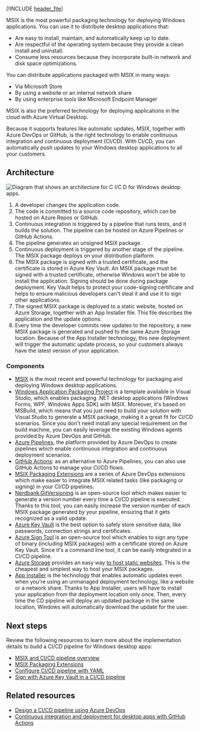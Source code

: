 [!INCLUDE [header_file](../../../includes/sol-idea-header.md)]

MSIX is the most powerful packaging technology for deploying Windows applications. You can use it to distribute desktop applications that:
- Are easy to install, maintain, and automatically keep up to date. 
- Are respectful of the operating system because they provide a clean install and uninstall.
- Consume less resources because they incorporate built-in network and disk space optimizations.

You can distribute applications packaged with MSIX in many ways: 
- Via Microsoft Store
- By using a website or an internal network share 
- By using enterprise tools like Microsoft Endpoint Manager 

MSIX is also the preferred technology for deploying applications in the cloud with Azure Virtual Desktop.

Because it supports features like automatic updates, MSIX, together with Azure DevOps or GitHub, is the right technology to enable continuous integration and continuous deployment (CI/CD). With CI/CD, you can automatically push updates to your Windows desktop applications to all your customers.

## Architecture

![Diagram that shows an architecture for C I/C D for Windows desktop apps.](./media/devops-windows-architecture.png)

1. A developer changes the application code.
2. The code is committed to a source code repository, which can be hosted on Azure Repos or GitHub.
3. Continuous integration is triggered by a pipeline that runs tests, and it builds the solution. The pipeline can be hosted on Azure Pipelines or GitHub Actions.
4. The pipeline generates an unsigned MSIX package.
5. Continuous deployment is triggered by another stage of the pipeline. The MSIX package deploys on your distribution platform.
6. The MSIX package is signed with a trusted certificate, and the certificate is stored in Azure Key Vault. An MSIX package must be signed with a trusted certificate, otherwise Windows won't be able to install the application. Signing should be done during package deployment. Key Vault helps to protect your code-signing certificate and helps to ensure malicious developers can't steal it and use it to sign other applications. 
7. The signed MSIX package is deployed to a static website, hosted on Azure Storage, together with an App Installer file. This file describes the application and the update options.
8. Every time the developer commits new updates to the repository, a new MSIX package is generated and pushed to the same Azure Storage location. Because of the App Installer technology, this new deployment will trigger the automatic update process, so your customers always have the latest version of your application.

### Components

- [MSIX](https://docs.microsoft.com/windows/msix) is the most recent and powerful technology for packaging and deploying Windows desktop applications.
- [Windows Application Packaging Project](/windows/msix/desktop/desktop-to-uwp-packaging-dot-net) is a template available in Visual Studio, which enables packaging .NET desktop applications (Windows Forms, WPF, Windows Apps SDK) with MSIX. Moreover, it's based on MSBuild, which means that you just need to build your solution with Visual Studio to generate a MSIX package, making it a great fit for CI/CD scenarios. Since you don't need install any special requirement on the build machine, you can easily leverage the existing Windows agents provided by Azure DevOps and GitHub.
- [Azure Pipelines](https://azure.microsoft.com/en-us/services/devops/pipelines/), the platform provided by Azure DevOps to create pipelines which enable continuous integration and continuous deployment scenarios.
- [GitHub Actions](https://github.com/features/actions): as an alternative to Azure Pipelines, you can also use GitHub Actions to manage your CI/CD flows.
- [MSIX Packaging Extensions](/windows/msix/desktop/msix-packaging-extension?tabs=yaml) are a series of Azure DevOps extensions which make easier to integrate MSIX related tasks (like packaging or signing) in your CI/CD pipelines.
- [Nerdbank.GitVersioning](https://github.com/dotnet/Nerdbank.GitVersioning) is an open-source tool which makes easier to generate a version number every time a CI/CD pipeline is executed. Thanks to this tool, you can easily increase the version number of each MSIX package generated by your pipeline, ensuring that it gets recognized as a valid update.
- [Azure Key Vault](https://azure.microsoft.com/en-us/services/key-vault/) is the best option to safely store sensitive data, like passwords, connection strings and certificates.
- [Azure Sign Tool](https://github.com/vcsjones/AzureSignTool) is an open-source tool which enables to sign any type of binary (including MSIX packages) with a certificate stored on Azure Key Vault. Since it's a command line tool, it can be easily integrated in a CI/CD pipeline.
- [Azure Storage](https://azure.microsoft.com/en-us/product-categories/storage/) provides an easy way [to host static websites](/azure/storage/blobs/storage-blob-static-website). This is the cheapest and simplest way to host your MSIX packages.
- [App Installer](https://docs.microsoft.com/en-us/windows/msix/app-installer/app-installer-root) is the technology that enables automatic updates even when you're using an unmanaged deployment technology, like a website or a network share. Thanks to App Installer, users will have to install your application from the deployment location only once. Then, every time the CD pipeline will deploy an updated package in the same location, Windows will automatically download the update for the user.

## Next steps

Review the following resources to learn more about the implementation details to build a CI/CD pipeline for Windows desktop apps:

* [MSIX and CI/CD pipeline overview](/windows/msix/desktop/cicd-overview)
* [MSIX Packaging Extensions](/windows/msix/desktop/msix-packaging-extension?tabs=yaml)
* [Configure CI/CD pipeline with YAML](/windows/msix/desktop/azure-dev-ops)
* [Sign with Azure Key Vault in a CI/CD pipeline](/windows/msix/desktop/cicd-keyvault)

## Related resources

* [Design a CI/CD pipeline using Azure DevOps](azure/architecture/example-scenario/apps/devops-dotnet-webapp)
* [Continuous integration and deployment for desktop apps with GitHub Actions](https://devblogs.microsoft.com/dotnet/continuous-integration-and-deployment-for-desktop-apps-with-github-actions/)